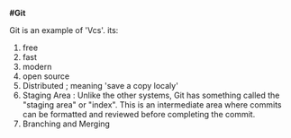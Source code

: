 **#Git** 

Git is an example of 'Vcs'. its: 

1. free 
2. fast 
3. modern 
4. open source 
5. Distributed ; meaning 'save a copy localy'
6. Staging Area : Unlike the other systems, Git has something called the "staging area" or "index". This is an intermediate area where commits can be formatted and reviewed before completing the commit.
7. Branching and Merging
